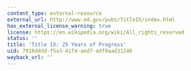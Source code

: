 ```yaml
---
content_type: external-resource
external_url: http://www.ed.gov/pubs/TitleIX/index.html
has_external_license_warning: true
license: https://en.wikipedia.org/wiki/All_rights_reserved
status: ''
title: 'Title IX: 25 Years of Progress'
uid: 7916dddd-f5a3-41f4-aed7-adf9aad31246
wayback_url: ''
---
```

